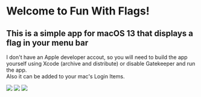 #  Welcome to Fun With Flags! 

## This is a simple app for macOS 13 that displays a flag in your menu bar  

I don't have an Apple developer accout, so you will need to build the app yourself using Xcode (archive and distribute) or disable Gatekeeper and run the app.  
Also it can be added to your mac's Login Items.

![](https://github.com/paultheman/Unix-like-commands-list/assets/38941045/223ad566-9724-464c-982f-a5dab5310501)
![](https://github.com/paultheman/Unix-like-commands-list/assets/38941045/98a1eea9-f7e0-4240-85e5-198515ddb131)
![](https://github.com/paultheman/Unix-like-commands-list/assets/38941045/d23872c6-e9cf-47ee-9aae-974cf7b1c43a)
